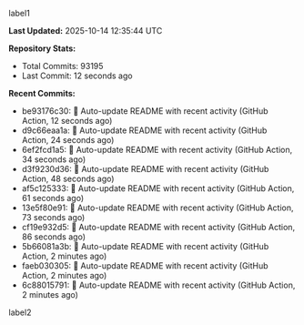 
label1 
<!-- ACTIVITY_START -->
**Last Updated:** 2025-10-14 12:35:44 UTC

**Repository Stats:**
- Total Commits: 93195
- Last Commit: 12 seconds ago

**Recent Commits:**
- be93176c30: 🤖 Auto-update README with recent activity (GitHub Action, 12 seconds ago)
- d9c66eaa1a: 🤖 Auto-update README with recent activity (GitHub Action, 24 seconds ago)
- 6ef2fcd1a5: 🤖 Auto-update README with recent activity (GitHub Action, 34 seconds ago)
- d3f9230d36: 🤖 Auto-update README with recent activity (GitHub Action, 48 seconds ago)
- af5c125333: 🤖 Auto-update README with recent activity (GitHub Action, 61 seconds ago)
- 13e5f80e91: 🤖 Auto-update README with recent activity (GitHub Action, 73 seconds ago)
- cf19e932d5: 🤖 Auto-update README with recent activity (GitHub Action, 86 seconds ago)
- 5b66081a3b: 🤖 Auto-update README with recent activity (GitHub Action, 2 minutes ago)
- faeb030305: 🤖 Auto-update README with recent activity (GitHub Action, 2 minutes ago)
- 6c88015791: 🤖 Auto-update README with recent activity (GitHub Action, 2 minutes ago)
<!-- ACTIVITY_END -->

label2
